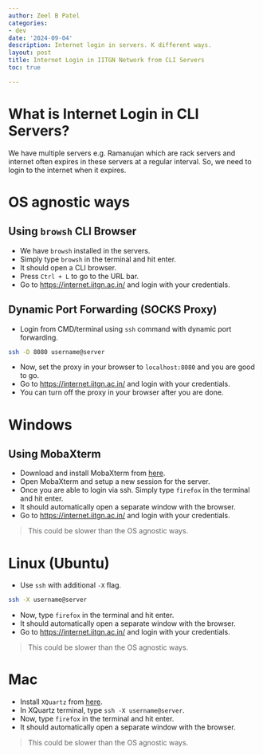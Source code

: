 ```yaml
---
author: Zeel B Patel
categories:
- dev
date: '2024-09-04'
description: Internet login in servers. K different ways.
layout: post
title: Internet Login in IITGN Network from CLI Servers
toc: true

---
```


# What is Internet Login in CLI Servers?

We have multiple servers e.g. Ramanujan which are rack servers and internet often expires in these servers at a regular interval. So, we need to login to the internet when it expires.

# OS agnostic ways

## Using `browsh` CLI Browser
- We have `browsh` installed in the servers.
- Simply type `browsh` in the terminal and hit enter.
- It should open a CLI browser.
- Press `Ctrl + L` to go to the URL bar.
- Go to https://internet.iitgn.ac.in/ and login with your credentials.

## Dynamic Port Forwarding (SOCKS Proxy)
- Login from CMD/terminal using `ssh` command with dynamic port forwarding.
```bash
ssh -D 8080 username@server
```
- Now, set the proxy in your browser to `localhost:8080` and you are good to go.
- Go to https://internet.iitgn.ac.in/ and login with your credentials.
- You can turn off the proxy in your browser after you are done.

# Windows
## Using MobaXterm
- Download and install MobaXterm from [here](https://mobaxterm.mobatek.net/download.html).
- Open MobaXterm and setup a new session for the server.
- Once you are able to login via ssh. Simply type `firefox` in the terminal and hit enter.
- It should automatically open a separate window with the browser.
- Go to https://internet.iitgn.ac.in/ and login with your credentials.


> This could be slower than the OS agnostic ways.

# Linux (Ubuntu)
- Use `ssh` with additional `-X` flag.
```bash
ssh -X username@server
```
- Now, type `firefox` in the terminal and hit enter.
- It should automatically open a separate window with the browser.
- Go to https://internet.iitgn.ac.in/ and login with your credentials.

> This could be slower than the OS agnostic ways.

# Mac
- Install `XQuartz` from [here](https://www.xquartz.org/).
- In XQuartz terminal, type `ssh -X username@server`.
- Now, type `firefox` in the terminal and hit enter.
- It should automatically open a separate window with the browser.

> This could be slower than the OS agnostic ways.